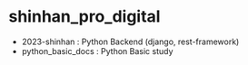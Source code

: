 # shinhan_pro_digital

- 2023-shinhan : Python Backend (django, rest-framework)
- python_basic_docs : Python Basic study 